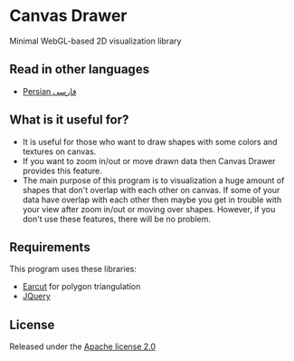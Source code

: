# Canvas Drawer
Minimal WebGL-based 2D visualization library 

## Read in other languages
- [Persian فارسی](docs/README.fa.md)

## What is it useful for?
- It is useful for those who want to draw shapes with some colors and textures on canvas.
- If you want to zoom in/out or move drawn data then Canvas Drawer provides this feature.
- The main purpose of this program is to visualization a huge amount of shapes that don't overlap with each other on canvas. If some of your data have overlap with each other then maybe you get in trouble with your view after zoom in/out or moving over shapes. However, if you don't use these features, there will be no problem.

## Requirements
This program uses these libraries:
- [Earcut](https://github.com/mapbox/earcut) for polygon triangulation
- [JQuery](https://github.com/jquery/jquery)

## License
Released under the [Apache license 2.0](LICENSE.md)

